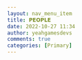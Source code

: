 ```yaml
---
layout: nav_menu_item
title: 𝗣𝗘𝗢𝗣𝗟𝗘
date: 2022-10-27 11:34
author: yeahgamesdevs
comments: true
categories: [Primary]
---
```


